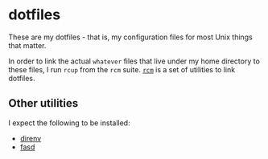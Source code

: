 # dotfiles

These are my dotfiles - that is, my configuration files for most Unix things that matter.

In order to link the actual `whatever` files that live under my home directory to these files, I run `rcup` from the `rcm` suite. [`rcm`](https://github.com/thoughtbot/rcm) is a set of utilities to link dotfiles.

## Other utilities

I expect the following to be installed:

* [direnv](http://direnv.net/)
* [fasd](https://github.com/clvv/fasd)
